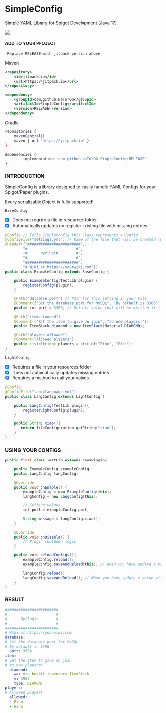 # SimpleConfig
 Simple YAML Library for Spigot Development (Java 17)

 [![](https://jitpack.io/v/NaTorOG/SimpleConfig.svg)](https://jitpack.io/#NaTorOG/SimpleConfig)
  
#### ADD TO YOUR PROJECT
` Replace RELEASE with jitpack version above`

Maven
```xml
<repository>
    <id>jitpack.io</id>
    <url>https://jitpack.io</url>
</repository>
```
```xml
<dependency>
    <groupId>com.github.NaTorOG</groupId>
    <artifactId>SimpleConfig</artifactId>
    <version>RELEASE</version>
</dependency>
```
Gradle
```sh
repositories {
    mavenCentral()
    maven { url 'https://jitpack.io' }
}
```
```sh
dependencies {
        implementation 'com.github.NaTorOG:SimpleConfig:RELEASE'
}
```

### INTRODUCTION
SimpleConfig is a library designed to easily handle YAML Configs for your Spigot/Paper plugins. 

Every serializable Object is fully supported!


`BaseConfig`
- [x] Does not require a file in resources folder
- [x] Automatically updates on register existing file with missing entries

```java
@Config // Tells SimpleConfig this Class represents a Config
@ConfigFile("settings.yml") // Name of the file that will be created (Paths are supported)
@Header({"########################",
        "#                      #",
        "#      MyPlugin        #",
        "#                      #",
        "########################",
        "# Wiki at https://yourwiki.com"})
public class ExampleConfig extends BaseConfig {

    public ExampleConfig(TestLib plugin) {
        registerConfig(plugin);
    }

    @Path("database.port") // Path for this setting in your File
    @Comment({"Set the database port for MySQL", "By default is 3306"}) // Some comments
    public int port = 3306; // Default value that will be written if file doesn't exists

    @Path("item.diamond")
    @Comment({"Set the item to give on join", "to new players!"})
    public ItemStack diamond = new ItemStack(Material.DIAMOND);

    @Path("players.allowed")
    @Comment("Allowed players")
    public List<String> players = List.of("Pino", "Gino");
}
```

`LightConfig`
- [x] Requires a file in your resources folder
- [x] Does not automatically updates missing entries
- [x] Requires a method to call your values
```java
@Config
@ConfigFile("lang/language.yml")
public class LangConfig extends LightConfig {

    public LangConfig(TestLib plugin){
        registerLightConfig(plugin);
    }

    public String ciao(){
       return fileConfiguration.getString("ciao");
    }
}
```

### USING YOUR CONFIGS
```java
public final class TestLib extends JavaPlugin{

    public ExampleConfig exampleConfig;
    public LangConfig langConfig;

    @Override
    public void onEnable() {
        exampleConfig = new ExampleConfig(this);
        langConfig = new LangConfig(this);

        // Getting values
        int port = exampleConfig.port;

        String message = langConfig.ciao();
    }

    @Override
    public void onDisable() {
        // Plugin shutdown logic
    }

    public void reloadConfigs(){
        exampleConfig.reload();
        exampleConfig.saveAndReload(this); // When you have update a value with fileConfiguration.set

        langConfig.reload();
        langConfig.saveAndReload(); // When you have update a value with fileConfiguration.set
    }
}
```

### RESULT
```YAML
########################
#                      #
#      MyPlugin        #
#                      #
########################
# Wiki at https://yourwiki.com
database:
# Set the database port for MySQL
# By default is 3306
  port: 3306
item:
# Set the item to give on join
# to new players!
  diamond:
    ==: org.bukkit.inventory.ItemStack
    v: 3953
    type: DIAMOND
players:
# Allowed players
  allowed:
  - Pino
  - Gino
```